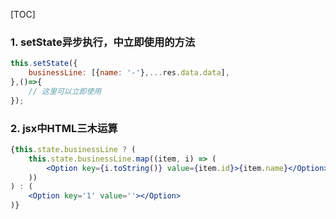[TOC]

### 1. setState异步执行，中立即使用的方法

```jsx
this.setState({
    businessLine: [{name: '-'},...res.data.data],
},()=>{
    // 这里可以立即使用
});
```

### 2. jsx中HTML三木运算

```jsx
{this.state.businessLine ? (
    this.state.businessLine.map((item, i) => (
        <Option key={i.toString()} value={item.id}>{item.name}</Option>
    ))
) : (
    <Option key='1' value=''></Option>
)}
```

